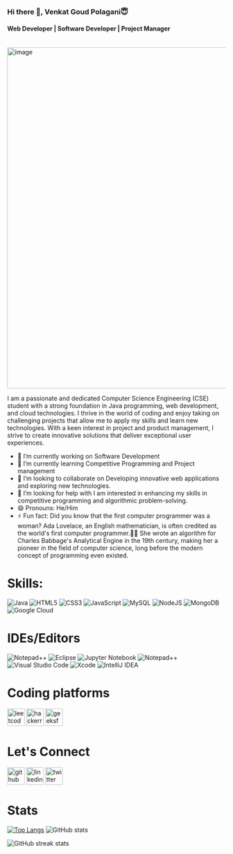 ### Hi there 👋, Venkat Goud Polagani😇
#### Web Developer | Software Developer | Project Manager
  &nbsp;&nbsp;&nbsp;&nbsp;<img width="784" alt="image" src="https://github.com/Venkat-polagani7/Venkat-polagani7/assets/103422239/cf6eeca9-7578-4df9-b99b-157c9b0c9c7c">


I am a passionate and dedicated Computer Science Engineering (CSE) student with a strong foundation in Java programming, web development, and cloud technologies. 
I thrive in the world of coding and enjoy taking on challenging projects that allow me to apply my skills and learn new technologies. 
With a keen interest in project and product management, I strive to create innovative solutions that deliver exceptional user experiences.

- 🔭 I’m currently working on Software Development 
- 🌱 I’m currently learning Competitive Programming and Project management 
- 👯 I’m looking to collaborate on Developing innovative web applications and exploring new technologies. 
- 🤔 I’m looking for help with I am interested in enhancing my skills in competitive programming and algorithmic problem-solving. 
- 😄 Pronouns: He/Him 
- ⚡ Fun fact: Did you know that the first computer programmer was a woman? Ada Lovelace, an English mathematician, is often credited as the world's first computer programmer.👩‍💻 She wrote an algorithm for Charles Babbage's Analytical Engine in the 19th century, making her a pioneer in the field of computer science, long before the modern concept of programming even existed.


# Skills: 
![Java](https://img.shields.io/badge/java-%23ED8B00.svg?style=for-the-badge&logo=openjdk&logoColor=white)
![HTML5](https://img.shields.io/badge/html5-%23E34F26.svg?style=for-the-badge&logo=html5&logoColor=white)
![CSS3](https://img.shields.io/badge/css3-%231572B6.svg?style=for-the-badge&logo=css3&logoColor=white)
![JavaScript](https://img.shields.io/badge/javascript-%23323330.svg?style=for-the-badge&logo=javascript&logoColor=%23F7DF1E)
![MySQL](https://img.shields.io/badge/mysql-%2300f.svg?style=for-the-badge&logo=mysql&logoColor=white)
![NodeJS](https://img.shields.io/badge/node.js-6DA55F?style=for-the-badge&logo=node.js&logoColor=white)
![MongoDB](https://img.shields.io/badge/MongoDB-%234ea94b.svg?style=for-the-badge&logo=mongodb&logoColor=white)
![Google Cloud](https://img.shields.io/badge/GoogleCloud-%234285F4.svg?style=for-the-badge&logo=google-cloud&logoColor=white)

# IDEs/Editors
![Notepad++](https://img.shields.io/badge/Notepad++-90E59A.svg?style=for-the-badge&logo=notepad%2b%2b&logoColor=black)
![Eclipse](https://img.shields.io/badge/Eclipse-FE7A16.svg?style=for-the-badge&logo=Eclipse&logoColor=white)
![Jupyter Notebook](https://img.shields.io/badge/jupyter-%23FA0F00.svg?style=for-the-badge&logo=jupyter&logoColor=white)
![Notepad++](https://img.shields.io/badge/Notepad++-90E59A.svg?style=for-the-badge&logo=notepad%2b%2b&logoColor=black)
![Visual Studio Code](https://img.shields.io/badge/Visual%20Studio%20Code-0078d7.svg?style=for-the-badge&logo=visual-studio-code&logoColor=white)
![Xcode](https://img.shields.io/badge/Xcode-007ACC?style=for-the-badge&logo=Xcode&logoColor=white)
![IntelliJ IDEA](https://img.shields.io/badge/IntelliJIDEA-000000.svg?style=for-the-badge&logo=intellij-idea&logoColor=white)


# Coding platforms

[<img src='https://cdn.jsdelivr.net/npm/simple-icons@3.0.1/icons/leetcode.svg' alt='leetcode' height='40'>](https://leetcode.com/Venkat_Goud_P/) [<img src='https://cdn.jsdelivr.net/npm/simple-icons@3.0.1/icons/hackerrank.svg' alt='hackerrank' height='40'>](https://www.hackerrank.com/Venkat_Goud_P?hr_r=1)  [<img src='https://cdn.jsdelivr.net/npm/simple-icons@3.0.1/icons/geeksforgeeks.svg' alt='geeksforgeeks' height='40'>](https://auth.geeksforgeeks.org/user/venkat_p/?utm_source=geeksforgeeks&utm_medium=my_profile&utm_campaign=auth_user)  

# Let's Connect

[<img src='https://cdn.jsdelivr.net/npm/simple-icons@3.0.1/icons/github.svg' alt='github' height='40'>](https://github.com/Venkat-polagani7)  [<img src='https://cdn.jsdelivr.net/npm/simple-icons@3.0.1/icons/linkedin.svg' alt='linkedin' height='40'>](https://www.linkedin.com/in/https://www.linkedin.com/in/venkatgoudpolagani//)  [<img src='https://cdn.jsdelivr.net/npm/simple-icons@3.0.1/icons/twitter.svg' alt='twitter' height='40'>](https://twitter.com/https://twitter.com/1817_venkat)  

# Stats

[![Top Langs](https://github-readme-stats.vercel.app/api/top-langs/?username=Venkat-polagani7)](https://github.com/anuraghazra/github-readme-stats) ![GitHub stats](https://github-readme-stats.vercel.app/api?username=Venkat-polagani7&show_icons=true)  

![GitHub streak stats](https://streak-stats.demolab.com/?user=Venkat-polagani7)  
 
